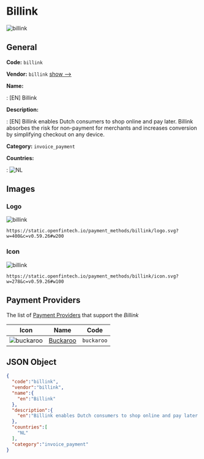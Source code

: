 
# Billink 
![billink](https://static.openfintech.io/payment_methods/billink/logo.svg?w=400&c=v0.59.26#w200)  

## General 
**Code:** `billink` 
 
**Vendor:** `billink` [show -->](/vendors/billink/) 
 
**Name:** 
 
:	[EN] Billink 
 
**Description:** 
 
: [EN] Billink enables Dutch consumers to shop online and pay later. Billink absorbes the risk for non-payment for merchants and increases conversion by simplifying checkout on any device. 
 
**Category:** `invoice_payment` 
 
**Countries:** 
 
:	![NL](https://cdnjs.cloudflare.com/ajax/libs/flag-icon-css/3.3.0/flags/4x3/nl.svg#w24)  

## Images 

### Logo 
![billink](https://static.openfintech.io/payment_methods/billink/logo.svg?w=400&c=v0.59.26#w200)  

```
https://static.openfintech.io/payment_methods/billink/logo.svg?w=400&c=v0.59.26#w200
```  

### Icon 
![billink](https://static.openfintech.io/payment_methods/billink/icon.svg?w=278&c=v0.59.26#w100)  

```
https://static.openfintech.io/payment_methods/billink/icon.svg?w=278&c=v0.59.26#w100
```  

## Payment Providers 
 
The list of [Payment Providers](/payment-providers/) that support the _Billink_ 

|Icon|Name|Code| 
|:---:|:---:|:---:| 
|![buckaroo](https://static.openfintech.io/payment_providers/buckaroo/icon.svg?w=278&c=v0.59.26#w100) |[Buckaroo](/payment-providers/buckaroo/)|`buckaroo`| 
 

## JSON Object 

```json
{
  "code":"billink",
  "vendor":"billink",
  "name":{
    "en":"Billink"
  },
  "description":{
    "en":"Billink enables Dutch consumers to shop online and pay later. Billink absorbes the risk for non-payment for merchants and increases conversion by simplifying checkout on any device."
  },
  "countries":[
    "NL"
  ],
  "category":"invoice_payment"
}
```  
